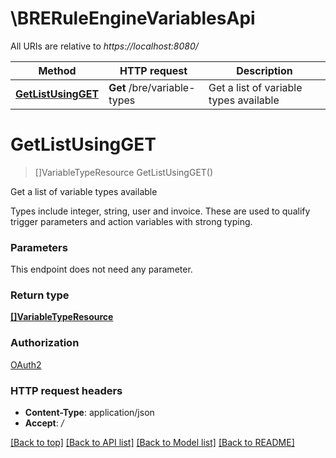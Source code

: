 # \BRERuleEngineVariablesApi

All URIs are relative to *https://localhost:8080/*

Method | HTTP request | Description
------------- | ------------- | -------------
[**GetListUsingGET**](BRERuleEngineVariablesApi.md#GetListUsingGET) | **Get** /bre/variable-types | Get a list of variable types available


# **GetListUsingGET**
> []VariableTypeResource GetListUsingGET()

Get a list of variable types available

Types include integer, string, user and invoice. These are used to qualify trigger parameters and action variables with strong typing.


### Parameters
This endpoint does not need any parameter.

### Return type

[**[]VariableTypeResource**](VariableTypeResource.md)

### Authorization

[OAuth2](../README.md#OAuth2)

### HTTP request headers

 - **Content-Type**: application/json
 - **Accept**: */*

[[Back to top]](#) [[Back to API list]](../README.md#documentation-for-api-endpoints) [[Back to Model list]](../README.md#documentation-for-models) [[Back to README]](../README.md)

